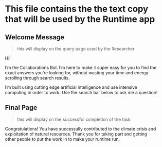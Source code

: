 # This file contains the the text copy that will be used by the Runtime app

## Welcome Message
> this will display on the query page used by the Researcher 

Hi! 

I’m the Collaborations Bot. 
I’m here to make it super easy for you to find the exact answers you’re looking for, without wasting your time and energy scrolling through search results. 

I’m built using cutting edge artificial intelligence and use intensive computing in order to work. 
Use the search bar below to ask me a question!

## Final Page 
> this will display on the successful completion of the task 

Congratulations! 
You have successully contributed to the climate crisis and exploitation of natural resources. 
Thank you for taking part and getting other people to put the work in to make your runtime run.
